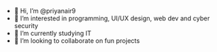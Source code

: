 - 👋 Hi, I’m @priyanair9
- 👀 I’m interested in programming, UI/UX design, web dev and cyber security
- 🌱 I’m currently studying IT
- 💞️ I’m looking to collaborate on fun projects

<!---
priyanair9/priyanair9 is a ✨ special ✨ repository because its `README.md` (this file) appears on your GitHub profile.
You can click the Preview link to take a look at your changes.
--->

